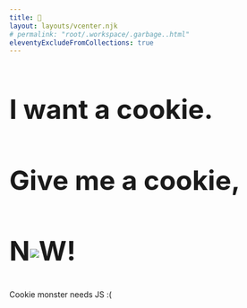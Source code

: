```yaml
---
title: 🍪
layout: layouts/vcenter.njk
# permalink: "root/.workspace/.garbage..html"
eleventyExcludeFromCollections: true
---
```

<div style="font-size: 2rem; color: var(--yellow);">
<h2>I want a cookie.</h2>
<h2>Give me a cookie,</h2>
<h2>N<img src="/assets/images/cookie@2x.gif" style="display:inline-block;vertical-align:middle"/>W!</h2>
</div>
<noscript>
<p>Cookie monster needs JS :(</p>
</noscript>
<dialog id="dialog">
	<p>Thanks for the cookie!</p>
	<p>Here's my favorite cookie recipe that I've been working on for a bit:</p>
	<article class="h-recipe">
		<h2>Brown butter chocolate chip</h2>
		<h3>Ingredients</h3>
		<ul>
			<li class="p-ingredient">1 stick <b>unsalted butter</b></li>
			<li class="p-ingredient">1 cup <b>All Purpose Flour</b> (130g)</li>
			<li class="p-ingredient">1/2 tsp <b>baking soda</b></li>
			<li class="p-ingredient">1/4 tsp <b>salt</b></li>
			<li class="p-ingredient">1/4 cup <b>white sugar</b> (50g)</li>
			<li class="p-ingredient">1/2 cup <b>dark brown sugar</b> (100g)</li>
			<li class="p-ingredient">1 <b>egg</b></li>
			<li class="p-ingredient">1 tsp <b>vanilla extract</b></li>
			<li class="p-ingredient">4oz <b>chocolate morsels</b> (I mix dark and semi-sweet)</li>
		</ul>
		<h3>Instructions</h3>
		<ul class="e-instructions">
			<li class="p-instruction">Over medium heat, melt <b>butter</b>. Reduce heat and stir occasionally until butter turns golden. Let cool slightly.</li>
			<li class="p-instruction">Mix dry ingredients</li>
			<li class="p-instruction">Use mixer to beat <b>sugars + butter</b></li>
			<li class="p-instruction">Add <b>egg</b> and <b>vanilla</b> to mixer</li>
			<li class="p-instruction">Increase mixer to med-high until the mix turns lighter and slightly thicker</li>
			<li class="p-instruction">Add dry ingredients to mixer. Mix on low until incorporated.</li>
			<li class="p-instruction">Fold in <b>chocolate morsels</b></li>
			<li class="p-instruction">Let sit at room temperature for 30 mins</li>
			<li class="p-instruction">Preheat oven to 375°F (190°C)</li>
			<li class="p-instruction">Scoop the cookie dough (I use a 2 tsp one) into rounded balls and place them on the baking sheet with parchment paper</li>
			<li class="p-instruction">Bake for 9-11 mins</li>
			<li class="p-instruction"><b>Optionally</b> sprinkle some salt when you take them out</li>
		</ul>
		<h3>Notes</h3>
		<p class="p-notes">If you try this recipe, please let me know.</p>
	</article>
	<open-heart href="https://corazon.sploot.com?id={{ metadata.url }}/🍪" emoji="🍪">🍪</open-heart>
</dialog>
<style>
	dialog {
		z-index: 100;
		background-image: url(/assets/images/cookies.svg);
		background-position: top 0px center;
		background-repeat: repeat-x;
		outline: none;
	}
	.h-recipe {
		text-align: left;
		h2 {
			text-align: center
		}
	}
</style>
<script>
let i = 0
document.addEventListener('keydown', e => {
	if ((i = 'cookie'[i] == e.key ? i + 1 : 0) > 5) {
		document.querySelector('dialog').showModal()
		window.addEgg && window.addEgg('cookie')
	}
}, false)
</script>
<script src="https://unpkg.com/open-heart-element" type="module"></script>
<script>
window.customElements.whenDefined('open-heart').then(() => {
  for (const oh of document.querySelectorAll('open-heart')) {
    oh.getCount()
  }
})
</script>
